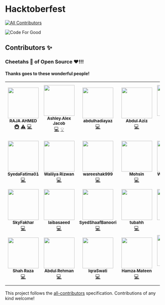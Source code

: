 # Hacktoberfest
<!-- ALL-CONTRIBUTORS-BADGE:START - Do not remove or modify this section -->
[![All Contributors](https://img.shields.io/badge/all_contributors-26-orange.svg?style=flat-square)](#contributors-)
<!-- ALL-CONTRIBUTORS-BADGE:END -->

![Code For Good](https://raw.githubusercontent.com/AhmedRaja1/Hacktoberfest/main/Creative%20Graphic%20Design%20Content/code-for-good.png)

## Contributors ✨
### Cheetahs :tiger2: of Open Source :heart:!!!

#### Thanks goes to these wonderful people!

<!-- ALL-CONTRIBUTORS-LIST:START - Do not remove or modify this section -->
<!-- prettier-ignore-start -->
<!-- markdownlint-disable -->
<table>
  <tr>
    <td align="center"><a href="https://github.com/AhmedRaja1"><img src="https://avatars1.githubusercontent.com/u/52793181?v=4" width="100px;" alt=""/><br /><sub><b>RAJA AHMED</b></sub></a><br /><a href="#infra-AhmedRaja1" title="Infrastructure (Hosting, Build-Tools, etc)">🚇</a> <a href="https://github.com/AhmedRaja1/Hacktoberfest/commits?author=AhmedRaja1" title="Tests">⚠️</a> <a href="https://github.com/AhmedRaja1/Hacktoberfest/commits?author=AhmedRaja1" title="Code">💻</a></td>
    <td align="center"><a href="https://ashleyalexjacob.github.io/#first"><img src="https://avatars3.githubusercontent.com/u/58916266?v=4" width="100px;" alt=""/><br /><sub><b>Ashley Alex Jacob</b></sub></a><br /><a href="https://github.com/AhmedRaja1/Hacktoberfest/commits?author=AshleyAlexJacob" title="Code">💻</a> <a href="#example-AshleyAlexJacob" title="Examples">💡</a></td>
    <td align="center"><a href="https://github.com/abdulhadiayaz"><img src="https://avatars1.githubusercontent.com/u/54316001?v=4" width="100px;" alt=""/><br /><sub><b>abdulhadiayaz</b></sub></a><br /><a href="https://github.com/AhmedRaja1/Hacktoberfest/commits?author=abdulhadiayaz" title="Code">💻</a></td>
    <td align="center"><a href="https://github.com/azizkhan77"><img src="https://avatars2.githubusercontent.com/u/63731184?v=4" width="100px;" alt=""/><br /><sub><b>Abdul Aziz</b></sub></a><br /><a href="https://github.com/AhmedRaja1/Hacktoberfest/commits?author=azizkhan77" title="Code">💻</a></td>
    <td align="center"><a href="https://github.com/DanialKhan800"><img src="https://avatars0.githubusercontent.com/u/72875993?v=4" width="100px;" alt=""/><br /><sub><b>Muhammad Danial Khan</b></sub></a><br /><a href="https://github.com/AhmedRaja1/Hacktoberfest/commits?author=DanialKhan800" title="Code">💻</a></td>
    <td align="center"><a href="https://github.com/mhassaanch"><img src="https://avatars3.githubusercontent.com/u/72786402?v=4" width="100px;" alt=""/><br /><sub><b>Muhammad Hassaan Chaudhry</b></sub></a><br /><a href="https://github.com/AhmedRaja1/Hacktoberfest/commits?author=mhassaanch" title="Code">💻</a></td>
    <td align="center"><a href="https://github.com/MianInshaullah"><img src="https://avatars3.githubusercontent.com/u/73126487?v=4" width="100px;" alt=""/><br /><sub><b>Mian Inshaullah</b></sub></a><br /><a href="https://github.com/AhmedRaja1/Hacktoberfest/commits?author=MianInshaullah" title="Code">💻</a></td>
  </tr>
  <tr>
    <td align="center"><a href="https://github.com/SyedaFatima01"><img src="https://avatars0.githubusercontent.com/u/73131473?v=4" width="100px;" alt=""/><br /><sub><b>SyedaFatima01</b></sub></a><br /><a href="https://github.com/AhmedRaja1/Hacktoberfest/commits?author=SyedaFatima01" title="Code">💻</a></td>
    <td align="center"><a href="https://github.com/WaliiyaRizwan"><img src="https://avatars3.githubusercontent.com/u/72751932?v=4" width="100px;" alt=""/><br /><sub><b>Waliiya Rizwan</b></sub></a><br /><a href="https://github.com/AhmedRaja1/Hacktoberfest/commits?author=WaliiyaRizwan" title="Code">💻</a></td>
    <td align="center"><a href="https://github.com/wareeshak999"><img src="https://avatars3.githubusercontent.com/u/72753730?v=4" width="100px;" alt=""/><br /><sub><b>wareeshak999</b></sub></a><br /><a href="https://github.com/AhmedRaja1/Hacktoberfest/commits?author=wareeshak999" title="Code">💻</a></td>
    <td align="center"><a href="https://github.com/mohsin-code"><img src="https://avatars3.githubusercontent.com/u/59390499?v=4" width="100px;" alt=""/><br /><sub><b>Mohsin</b></sub></a><br /><a href="https://github.com/AhmedRaja1/Hacktoberfest/commits?author=mohsin-code" title="Code">💻</a></td>
    <td align="center"><a href="https://github.com/Wisal9"><img src="https://avatars2.githubusercontent.com/u/73090888?v=4" width="100px;" alt=""/><br /><sub><b>Wisal Mukhtiar</b></sub></a><br /><a href="https://github.com/AhmedRaja1/Hacktoberfest/commits?author=Wisal9" title="Code">💻</a></td>
    <td align="center"><a href="https://github.com/HasnainAhmedKhan"><img src="https://avatars2.githubusercontent.com/u/73159324?v=4" width="100px;" alt=""/><br /><sub><b>Hasnain Ahmed Khan</b></sub></a><br /><a href="https://github.com/AhmedRaja1/Hacktoberfest/commits?author=HasnainAhmedKhan" title="Code">💻</a></td>
    <td align="center"><a href="https://github.com/yaseen589"><img src="https://avatars0.githubusercontent.com/u/73169435?v=4" width="100px;" alt=""/><br /><sub><b>Yaseen Irshad</b></sub></a><br /><a href="https://github.com/AhmedRaja1/Hacktoberfest/commits?author=yaseen589" title="Code">💻</a></td>
  </tr>
  <tr>
    <td align="center"><a href="https://github.com/SkyFakhar"><img src="https://avatars3.githubusercontent.com/u/64864541?v=4" width="100px;" alt=""/><br /><sub><b>SkyFakhar</b></sub></a><br /><a href="https://github.com/AhmedRaja1/Hacktoberfest/commits?author=SkyFakhar" title="Code">💻</a></td>
    <td align="center"><a href="https://github.com/laibasaeed"><img src="https://avatars3.githubusercontent.com/u/72753527?v=4" width="100px;" alt=""/><br /><sub><b>laibasaeed</b></sub></a><br /><a href="https://github.com/AhmedRaja1/Hacktoberfest/commits?author=laibasaeed" title="Code">💻</a></td>
    <td align="center"><a href="https://github.com/SyedShaafBanoori"><img src="https://avatars2.githubusercontent.com/u/73127434?v=4" width="100px;" alt=""/><br /><sub><b>SyedShaafBanoori</b></sub></a><br /><a href="https://github.com/AhmedRaja1/Hacktoberfest/commits?author=SyedShaafBanoori" title="Code">💻</a></td>
    <td align="center"><a href="https://github.com/tubahh"><img src="https://avatars0.githubusercontent.com/u/73132360?v=4" width="100px;" alt=""/><br /><sub><b>tubahh</b></sub></a><br /><a href="https://github.com/AhmedRaja1/Hacktoberfest/commits?author=tubahh" title="Code">💻</a></td>
    <td align="center"><a href="https://github.com/AbdulMajid1m1"><img src="https://avatars3.githubusercontent.com/u/73154985?v=4" width="100px;" alt=""/><br /><sub><b>Abdul Majid</b></sub></a><br /><a href="https://github.com/AhmedRaja1/Hacktoberfest/commits?author=AbdulMajid1m1" title="Code">💻</a></td>
    <td align="center"><a href="https://github.com/Sineen101"><img src="https://avatars3.githubusercontent.com/u/64282445?v=4" width="100px;" alt=""/><br /><sub><b>Sineen_Saleem</b></sub></a><br /><a href="https://github.com/AhmedRaja1/Hacktoberfest/commits?author=Sineen101" title="Code">💻</a></td>
    <td align="center"><a href="https://github.com/Arzoo-e-Urfa"><img src="https://avatars2.githubusercontent.com/u/64533909?v=4" width="100px;" alt=""/><br /><sub><b>Arzoo-e-Urfa</b></sub></a><br /><a href="https://github.com/AhmedRaja1/Hacktoberfest/commits?author=Arzoo-e-Urfa" title="Code">💻</a></td>
  </tr>
  <tr>
    <td align="center"><a href="https://github.com/ShahSomething"><img src="https://avatars0.githubusercontent.com/u/63047096?v=4" width="100px;" alt=""/><br /><sub><b>Shah Raza</b></sub></a><br /><a href="https://github.com/AhmedRaja1/Hacktoberfest/commits?author=ShahSomething" title="Code">💻</a></td>
    <td align="center"><a href="https://github.com/arehman98"><img src="https://avatars0.githubusercontent.com/u/33784045?v=4" width="100px;" alt=""/><br /><sub><b>Abdul Rehman</b></sub></a><br /><a href="https://github.com/AhmedRaja1/Hacktoberfest/commits?author=arehman98" title="Code">💻</a></td>
    <td align="center"><a href="https://github.com/IqraSwati"><img src="https://avatars3.githubusercontent.com/u/73309388?v=4" width="100px;" alt=""/><br /><sub><b>IqraSwati</b></sub></a><br /><a href="https://github.com/AhmedRaja1/Hacktoberfest/commits?author=IqraSwati" title="Code">💻</a></td>
    <td align="center"><a href="https://github.com/HamzaMateen"><img src="https://avatars1.githubusercontent.com/u/43349591?v=4" width="100px;" alt=""/><br /><sub><b>Hamza Mateen</b></sub></a><br /><a href="https://github.com/AhmedRaja1/Hacktoberfest/commits?author=HamzaMateen" title="Code">💻</a></td>
    <td align="center"><a href="https://github.com/Maxhar30"><img src="https://avatars1.githubusercontent.com/u/42507791?v=4" width="100px;" alt=""/><br /><sub><b>Mazhar Hussain</b></sub></a><br /><a href="https://github.com/AhmedRaja1/Hacktoberfest/commits?author=Maxhar30" title="Code">💻</a></td>
  </tr>
</table>

<!-- markdownlint-enable -->
<!-- prettier-ignore-end -->
<!-- ALL-CONTRIBUTORS-LIST:END -->

This project follows the [all-contributors](https://github.com/all-contributors/all-contributors) specification. Contributions of any kind welcome!



